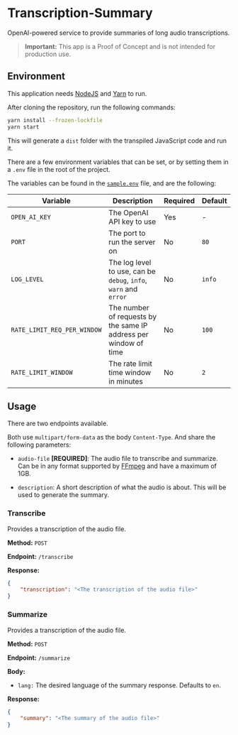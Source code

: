# Transcription-Summary

OpenAI-powered service to provide summaries of long audio transcriptions.

> **Important:** This app is a Proof of Concept and is not intended for production use.

## Environment

This application needs [NodeJS](https://nodejs.org/en/) and [Yarn](https://yarnpkg.com/) to run.

After cloning the repository, run the following commands:

```bash
yarn install --frozen-lockfile
yarn start
```

This will generate a `dist` folder with the transpiled JavaScript code and run it.

There are a few environment variables that can be set, or by setting them in a `.env` file in the root of the project.

The variables can be found in the [`sample.env`](sample.env) file, and are the following:

| Variable                    | Description                                                      | Required | Default |
| --------------------------- | ---------------------------------------------------------------- | -------- | ------- |
| `OPEN_AI_KEY`               | The OpenAI API key to use                                        | Yes      | -       |
| `PORT`                      | The port to run the server on                                    | No       | `80`    |
| `LOG_LEVEL`                 | The log level to use, can be `debug`, `info`, `warn` and `error` | No       | `info`  |
| `RATE_LIMIT_REQ_PER_WINDOW` | The number of requests by the same IP address per window of time | No       | `100`   |
| `RATE_LIMIT_WINDOW`         | The rate limit time window in minutes                            | No       | `2`     |

## Usage

There are two endpoints available.

Both use `multipart/form-data` as the body `Content-Type`. And share the following parameters:

-   `audio-file` **\[REQUIRED\]**: The audio file to transcribe and summarize. Can be in any format supported by [FFmpeg](https://ffmpeg.org/) and have a maximum of 1GB.

-   `description`: A short description of what the audio is about. This will be used to generate the summary.

### Transcribe

Provides a transcription of the audio file.

**Method:** `POST`

**Endpoint:** `/transcribe`

**Response:**

```json
{
    "transcription": "<The transcription of the audio file>"
}
```

### Summarize

Provides a transcription of the audio file.

**Method:** `POST`

**Endpoint:** `/summarize`

**Body:**

-   `lang:` The desired language of the summary response. Defaults to `en`.

**Response:**

```json
{
    "summary": "<The summary of the audio file>"
}
```
